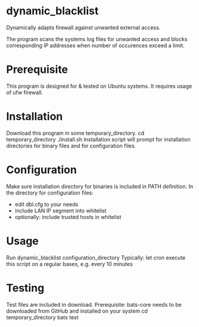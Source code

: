 # dynamic_blacklist
Dynamically adapts firewall against unwanted external access.

The program scans the systems log files for unwanted access and blocks corresponding IP addresses when number of occurences exceed a limit.

# Prerequisite
This program is designed for & tested on Ubuntu systems.
It requires usage of ufw firewall.

# Installation
Download this program in some temporary_directory.
cd temporary_directory
./install.sh
Installation script will prompt for installation directories for binary files and for configuration files.

# Configuration
Make sure installation directory for binaries is included in PATH definition.
In the directory for configuration files:
* edit dbl.cfg to your needs
* include LAN IP segment into whitelist
* optionally: include trusted hosts in whitelist

# Usage
Run dynamic_blacklist configuration_directory
Typically: let cron execute this script on a regular bases, e.g. every 10 minutes

# Testing
Test files are included in download.
Prerequisite: bats-core needs to be downloaded from GitHub and installed on your system
cd temporary_directory
bats test
